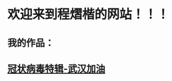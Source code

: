 # 欢迎来到程熠楷的网站！！！
## 我的作品：
## [冠状病毒特辑-武汉加油](https://player.codemao.cn/w/39566608?user_id=1046539&scan_scene=community_workpage&exposure_scene=用户作品管理页)
